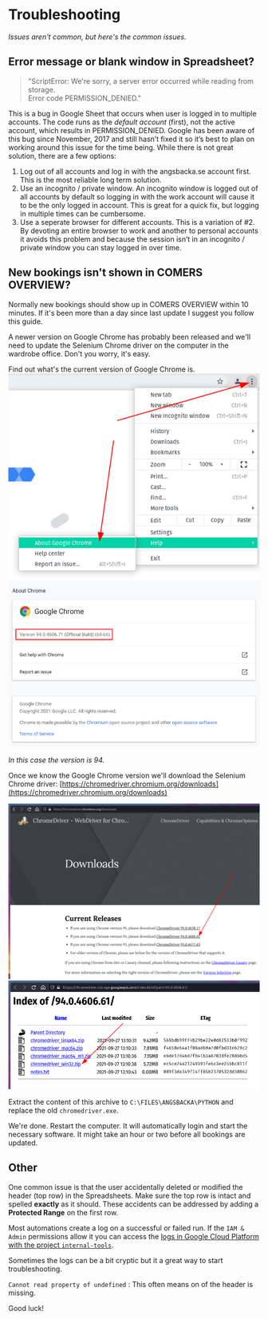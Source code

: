 # Troubleshooting
_Issues aren't common, but here's the common issues._

## Error message or blank window in Spreadsheet?

> "ScriptError: We're sorry, a server error occurred while reading from storage.  
  Error code PERMISSION_DENIED."

This is a bug in Google Sheet that occurs when user is logged in to multiple accounts. The code runs as the _default account_ (first), not the active account, which results in PERMISSION_DENIED.
Google has been aware of this bug since November, 2017 and still hasn’t fixed it so it’s best to plan on working around this issue for the time being. While there is not great solution, there are a few options:

1. Log out of all accounts and log in with the angsbacka.se account first. This is the most reliable long term solution.
2. Use an incognito / private window. An incognito window is logged out of all accounts by default so logging in with the work account will cause it to be the only logged in account. This is great for a quick fix, but logging in multiple times can be cumbersome.
3. Use a seperate browser for different accounts. This is a variation of #2. By devoting an entire browser to work and another to personal accounts it avoids this problem and because the session isn’t in an incognito / private window you can stay logged in over time.

## New bookings isn't shown in COMERS OVERVIEW?
Normally new bookings should show up in COMERS OVERVIEW within 10 minutes. If it's been more than a day since last update I suggest you follow this guide.

A newer version on Google Chrome has probably been released and we'll need to update the Selenium Chrome driver on the computer in the wardrobe office. Don't you worry, it's easy.

Find out what's the current version of Google Chrome is.
![img](images/troubleshoot-01.png)
![img](images/troubleshoot-02.png)

_In this case the version is 94._

Once we know the Google Chrome version we'll download the Selenium Chrome driver:
[https://chromedriver.chromium.org/downloads](https://chromedriver.chromium.org/downloads)

![img](images/troubleshoot-03.png)
![img](images/troubleshoot-04.png)

Extract the content of this archive to `C:\FILES\ANGSBACKA\PYTHON` and replace the old `chromedriver.exe`.

We're done. Restart the computer. It will automatically login and start the necessary software.
It might take an hour or two before all bookings are updated.

## Other
One common issue is that the user accidentally deleted or modified the header (top row) in the Spreadsheets. Make sure the top row is intact and spelled **exactly** as it should. These accidents can be addressed by adding a **Protected Range** on the first row.

Most automations create a log on a successful or failed run. 
If the `IAM & Admin` permissions allow it you can access the [logs in Google Cloud Platform with the project `internal-tools`](https://console.cloud.google.com/logs/viewer?project=internal-tools-250408&organizationId=500938257644&minLogLevel=0&expandAll=false&timestamp=2021-10-12T07:37:40.013000000Z&customFacets=&limitCustomFacetWidth=false&interval=PT1H&resource=app_script_function&dateRangeUnbound=both&scrollTimestamp=2021-10-12T07:09:46.652000000Z).

Sometimes the logs can be a bit cryptic but it a great way to start troubleshooting.

`Cannot read property of undefined`
: This often means on of the header is missing.

Good luck!
